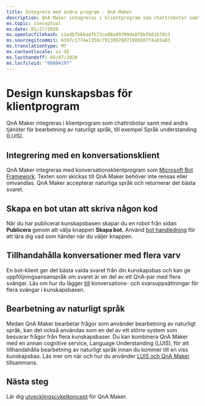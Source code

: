 ```yaml
---
title: Integrera med andra program - QnA Maker
description: QnA Maker integreras i klientprogram som chattrobotar samt med andra tjänster för bearbetning av naturligt språk, till exempel Språk understanding (LUIS).
ms.topic: conceptual
ms.date: 01/27/2020
ms.openlocfilehash: c1edbfb6badfb73ce08a99709da0f8bfb61b7dc3
ms.sourcegitcommit: 6397c1774a1358c79138976071989287f4a81a83
ms.translationtype: MT
ms.contentlocale: sv-SE
ms.lasthandoff: 04/07/2020
ms.locfileid: "80804197"
---
```

# <a name="design-knowledge-base-for-client-applications"></a>Design kunskapsbas för klientprogram

QnA Maker integreras i klientprogram som chattrobotar samt med andra tjänster för bearbetning av naturligt språk, till exempel Språk understanding (LUIS).

## <a name="integration-with-a-conversational-client"></a>Integrering med en konversationsklient

QnA Maker integreras med konversationsklientprogram som [Microsoft Bot Framework](https://dev.botframework.com/). Texten som skickas till QnA Maker behöver inte rensas eller omvandlas. QnA Maker accepterar naturliga språk och returnerar det bästa svaret.

## <a name="create-a-bot-without-writing-any-code"></a>Skapa en bot utan att skriva någon kod

När du har publicerat kunskapsbasen skapar du en robot från sidan **Publicera** genom att välja knappen **Skapa bot.** Använd [bot handledning](../Quickstarts/create-publish-knowledge-base.md) för att lära dig vad som händer när du väljer knappen.

## <a name="providing-multi-turn-conversations"></a>Tillhandahålla konversationer med flera varv

En bot-klient ger det bästa valda svaret från din kunskapsbas och kan ge uppföljningsansanspråk om svaret är en del av ett QnA-par med flera svängar. Läs om hur du lägger [till](../how-to/multiturn-conversation.md) konversations- och svarsuppsättningar för flera svängar i kunskapsbasen.

## <a name="natural-language-processing"></a>Bearbetning av naturligt språk

Medan QnA Maker bearbetar frågor som använder bearbetning av naturligt språk, kan det också användas som en del av ett större system som besvarar frågor från flera kunskapsbaser. Du kan kombinera QnA Maker med en annan cognitive service, Language Understanding (LUIS), för att tillhandahålla bearbetning av naturligt språk innan du kommer till en viss kunskapsbas. Läs mer om när och hur du använder [LUIS och QnA Maker](../../luis/choose-natural-language-processing-service.md?toc=/azure/cognitive-services/qnamaker/toc.json) tillsammans.

## <a name="next-steps"></a>Nästa steg

Lär dig [utvecklingscykelkoncept](development-lifecycle-knowledge-base.md) för QnA Maker.